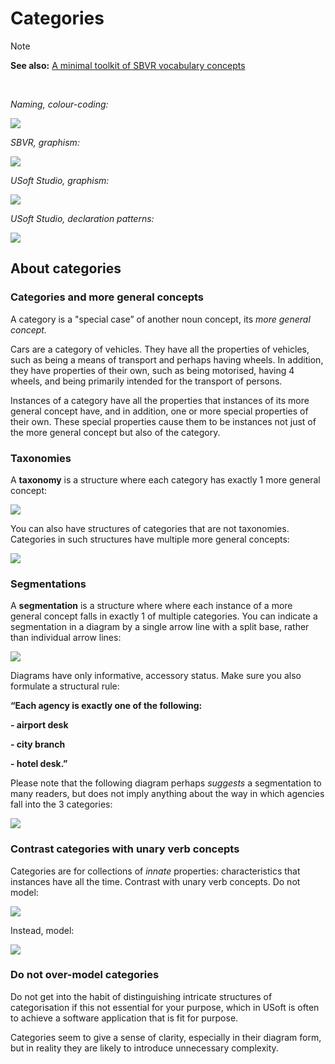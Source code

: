 # Categories

> [!NOTE]
> **See also:** [A minimal toolkit of SBVR vocabulary concepts](/docs/Business%20rules/Vocabulary%20concepts/A%20minimal%20toolkit%20of%20SBVR%20vocabulary%20concepts.md)

 

*Naming, colour-coding:*

![](/api/Business%20rules/Vocabulary%20concepts/assets/c3281552-7c7f-48ae-814b-0578eae8123b.png)

*SBVR, graphism:*

![](/api/Business%20rules/Vocabulary%20concepts/assets/952f3e7d-e4be-4bcd-8430-bcef1984f8e1.png)

*USoft Studio, graphism:*

![](/api/Business%20rules/Vocabulary%20concepts/assets/38c399fc-4ce7-423f-9b2b-3e12612b387e.png)

*USoft Studio, declaration patterns:*

![](/api/Business%20rules/Vocabulary%20concepts/assets/c15ef03d-dce1-4ff9-bedf-10b54d565595.png)

## About categories

### Categories and more general concepts

A category is a "special case” of another noun concept, its *more general concept.*

Cars are a category of vehicles. They have all the properties of vehicles, such as being a means of transport and perhaps having wheels. In addition, they have properties of their own, such as being motorised, having 4 wheels, and being primarily intended for the transport of persons.

Instances of a category have all the properties that instances of its more general concept have, and in addition, one or more special properties of their own. These special properties cause them to be instances not just of the more general concept but also of the category.

### Taxonomies

A **taxonomy** is a structure where each category has exactly 1 more general concept:

![](/api/Business%20rules/Vocabulary%20concepts/assets/49bb4c32-9e4f-4fb1-94e1-b5e7a531fed6.png)

You can also have structures of categories that are not taxonomies. Categories in such structures have multiple more general concepts:

![](/api/Business%20rules/Vocabulary%20concepts/assets/3544af98-31a5-42ef-b7b6-8b3ad87d7120.png)

### Segmentations

A **segmentation** is a structure where where each instance of a more general concept falls in exactly 1 of multiple categories. You can indicate a segmentation in a diagram by a single arrow line with a split base, rather than individual arrow lines:

![](/api/Business%20rules/Vocabulary%20concepts/assets/6dd9af22-d6b6-48ea-9f73-369a8d1411a9.png)

Diagrams have only informative, accessory status. Make sure you also formulate a structural rule:

**“Each agency is exactly one of the following:**

**- airport desk**

**- city branch**

**- hotel desk.”**

Please note that the following diagram perhaps *suggests* a segmentation to many readers, but does not imply anything about the way in which agencies fall into the 3 categories:

![](/api/Business%20rules/Vocabulary%20concepts/assets/e13e5397-2691-44be-a3f4-30a64cf4a4b8.png)

### Contrast categories with unary verb concepts

Categories are for collections of *innate* properties: characteristics that instances have all the time. Contrast with unary verb concepts. Do not model:

![](/api/Business%20rules/Vocabulary%20concepts/assets/fe2c3ef9-3758-459a-abe3-3c0b0aee6d9e.png)

Instead, model:

![](/api/Business%20rules/Vocabulary%20concepts/assets/94edb140-e437-4499-8995-922a1553d2f8.png)

### Do not over-model categories

Do not get into the habit of distinguishing intricate structures of categorisation if this not essential for your purpose, which in USoft is often to achieve a software application that is fit for purpose.

Categories seem to give a sense of clarity, especially in their diagram form, but in reality they are likely to introduce unnecessary complexity.